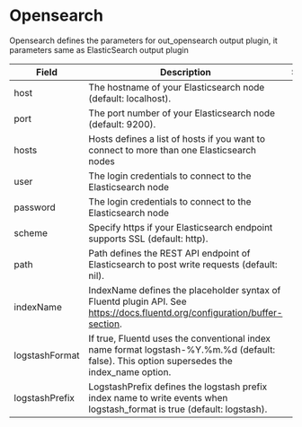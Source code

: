 # Opensearch

Opensearch defines the parameters for out_opensearch output plugin, it parameters same as ElasticSearch output plugin

| Field | Description | Scheme |
| ----- | ----------- | ------ |
| host | The hostname of your Elasticsearch node (default: localhost). | *string |
| port | The port number of your Elasticsearch node (default: 9200). | *uint32 |
| hosts | Hosts defines a list of hosts if you want to connect to more than one Elasticsearch nodes | *string |
| user | The login credentials to connect to the Elasticsearch node | *string |
| password | The login credentials to connect to the Elasticsearch node | *string |
| scheme | Specify https if your Elasticsearch endpoint supports SSL (default: http). | *string |
| path | Path defines the REST API endpoint of Elasticsearch to post write requests (default: nil). | *string |
| indexName | IndexName defines the placeholder syntax of Fluentd plugin API. See https://docs.fluentd.org/configuration/buffer-section. | *string |
| logstashFormat | If true, Fluentd uses the conventional index name format logstash-%Y.%m.%d (default: false). This option supersedes the index_name option. | *bool |
| logstashPrefix | LogstashPrefix defines the logstash prefix index name to write events when logstash_format is true (default: logstash). | *string |
